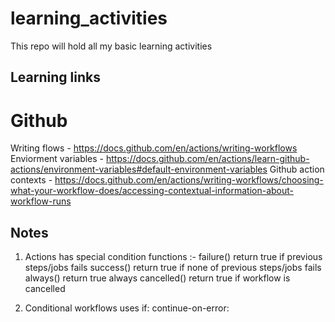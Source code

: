 # learning_activities
This repo will hold all my basic learning activities
## Learning links
# Github 
Writing flows - https://docs.github.com/en/actions/writing-workflows
Enviorment variables -  https://docs.github.com/en/actions/learn-github-actions/environment-variables#default-environment-variables
Github action contexts - https://docs.github.com/en/actions/writing-workflows/choosing-what-your-workflow-does/accessing-contextual-information-about-workflow-runs

## Notes

1)  Actions has special condition functions :- 
    failure() return true if previous steps/jobs fails
    success() return true if none of previous steps/jobs fails
    always() return true always
    cancelled() return true if workflow is cancelled

2) Conditional workflows
   uses 
   if:
   continue-on-error:



